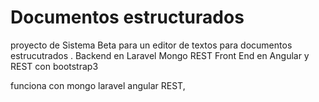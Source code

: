 # Documentos estructurados

proyecto de Sistema Beta para un editor de textos para documentos estrucutrados . Backend en Laravel Mongo REST
Front End en Angular y REST con bootstrap3


funciona con mongo laravel angular REST, 
